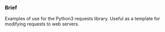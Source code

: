 ### Brief
Examples of use for the Python3 requests library. Useful as a template for modifying requests to web servers.
